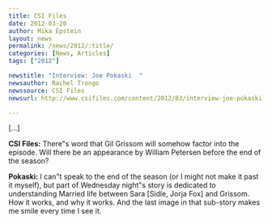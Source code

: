 ```yaml
---
title: CSI Files
date: 2012-03-20
author: Mika Epstein
layout: news
permalink: /news/2012/:title/
categories: [News, Articles]
tags: ["2012"]

newstitle: "Interview: Joe Pokaski  "
newsauthor: Rachel Trongo  
newssource: CSI Files  
newsurl: http://www.csifiles.com/content/2012/03/interview-joe-pokaski-2/  

---
```


[...]

**CSI Files:** There"s word that Gil Grissom will somehow factor into the episode. Will there be an appearance by William Petersen before the end of the season?

**Pokaski:** I can"t speak to the end of the season (or I might not make it past it myself), but part of Wednesday night"s story is dedicated to understanding Married life between Sara [Sidle, Jorja Fox] and Grissom. How it works, and why it works. And the last image in that sub-story makes me smile every time I see it.


